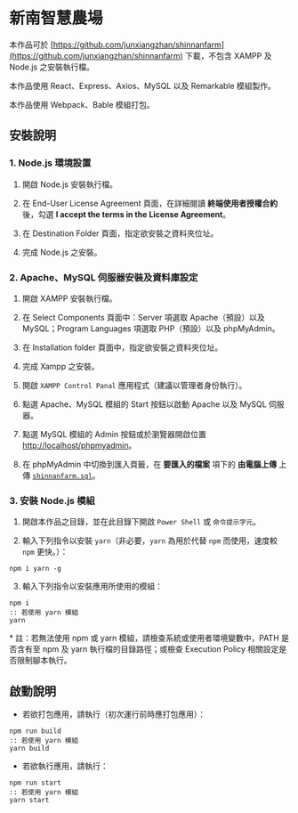 # 新南智慧農場

本作品可於 [https://github.com/junxiangzhan/shinnanfarm](https://github.com/junxiangzhan/shinnanfarm) 下載，不包含 XAMPP 及 Node.js 之安裝執行檔。

本作品使用 React、Express、Axios、MySQL 以及 Remarkable 模組製作。

本作品使用 Webpack、Bable 模組打包。

## 安裝說明

### 1. Node.js 環境設置

1. 開啟 Node.js 安裝執行檔。

2. 在 End-User License Agreement 頁面，在詳細閱讀 **終端使用者授權合約** 後，勾選 **I accept the terms in the License Agreement**。

3. 在 Destination Folder 頁面，指定欲安裝之資料夾位址。

4. 完成 Node.js 之安裝。

### 2. Apache、MySQL 伺服器安裝及資料庫設定

1. 開啟 XAMPP 安裝執行檔。

2. 在 Select Components 頁面中：Server 項選取 Apache（預設）以及 MySQL；Program Languages 項選取 PHP（預設）以及 phpMyAdmin。

3. 在 Installation folder 頁面中，指定欲安裝之資料夾位址。

4. 完成 Xampp 之安裝。

5. 開啟 `XAMPP Control Panal` 應用程式（建議以管理者身份執行）。

6. 點選 Apache、MySQL 模組的 Start 按鈕以啟動 Apache 以及 MySQL 伺服器。

7. 點選 MySQL 模組的 Admin 按鈕或於瀏覽器開啟位置 [http://localhost/phpmyadmin](http://localhost/phpmyadmin)。

8. 在 phpMyAdmin 中切換到匯入頁籤，在 **要匯入的檔案** 項下的 **由電腦上傳** 上傳 [`shinnanfarm.sql`](shinnanfarm.sql)。

### 3. 安裝 Node.js 模組

1. 開啟本作品之目錄，並在此目錄下開啟 `Power Shell` 或 `命令提示字元`。

2. 輸入下列指令以安裝 `yarn`（非必要，`yarn` 為用於代替 `npm` 而使用，速度較 `npm` 更快。）：

```
npm i yarn -g
```

3. 輸入下列指令以安裝應用所使用的模組：

```
npm i
:: 若使用 yarn 模組
yarn
```

\* 註：若無法使用 npm 或 yarn 模組，請檢查系統或使用者環境變數中，PATH 是否含有至 npm 及 yarn 執行檔的目錄路徑；或檢查 Execution Policy 相關設定是否限制腳本執行。

## 啟動說明

* 若欲打包應用，請執行（初次運行前時應打包應用）：

```
npm run build
:: 若使用 yarn 模組
yarn build
```

* 若欲執行應用，請執行：

```
npm run start
:: 若使用 yarn 模組
yarn start
```